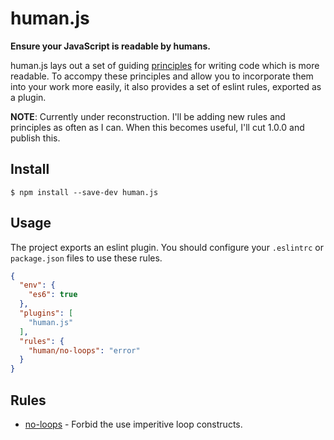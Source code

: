 # human.js

**Ensure your JavaScript is readable by humans.**

human.js lays out a set of guiding [principles](docs/principles/) for writing code which is more readable. To accompy these principles and allow you to incorporate them into your work more easily, it also provides a set of eslint rules, exported as a plugin.

**NOTE**: Currently under reconstruction. I'll be adding new rules and principles as often as I can. When this becomes useful, I'll cut 1.0.0 and publish this.

## Install

```
$ npm install --save-dev human.js
```

## Usage

The project exports an eslint plugin. You should configure your `.eslintrc` or `package.json` files to use these
rules.

```json
{
  "env": {
    "es6": true
  },
  "plugins": [
    "human.js"
  ],
  "rules": {
    "human/no-loops": "error"
  }
}
```


## Rules

- [no-loops](docs/rules/no-loops.md) - Forbid the use imperitive loop constructs.

